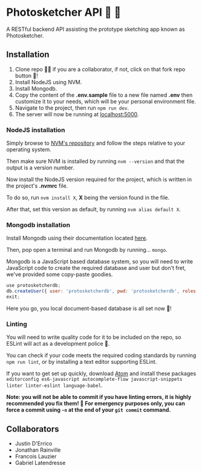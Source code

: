 # Photosketcher API :art: :triangular_ruler:

A RESTful backend API assisting the prototype sketching app known as Photosketcher.

## Installation

1. Clone repo :family_man_boy: if you are a collaborator, if not, click on that fork repo button :fork_and_knife:! 
2. Install NodeJS using NVM.
3. Install Mongodb.
4. Copy the content of the **.env.sample** file to a new file named **.env** then customize it to your needs, which will be your personal environment file.
4. Navigate to the project, then run `npm run dev`.
5. The server will now be running at [localhost:5000](http://localhost:500).

### NodeJS installation

Simply browse to [NVM's repository](https://github.com/creationix/nvm) and follow the steps relative to your operating system.

Then make sure NVM is installed by running `nvm --version` and that the output is a version number.

Now install the NodeJS version required for the project, which is written in the project's **.nvmrc** file. 

To do so, run `nvm install X`, **X** being the version found in the file.

After that, set this version as default, by running `nvm alias default X`.

### Mongodb installation

Install Mongodb using their documentation located [here](https://docs.mongodb.com/manual/installation/).

Then, pop open a terminal and run Mongodb by running... `mongo`.

Mongodb is a JavaScript based database system, so you will need to write JavaScript code to create the required database and user but don't fret, we've provided some copy-paste goodies.

```javascript
use protosketcherdb;
db.createUser({ user: 'protosketcherdb', pwd: 'protosketcherdb', roles: ['readWrite'] });
exit;
```

Here you go, you local document-based database is all set now :beer:!

### Linting

You will need to write quality code for it to be included on the repo, so ESLint will act as a development police :police_car:.

You can check if your code meets the required coding standards by running `npm run lint`, or by installing a text editor supporting ESLint.

If you want to get set up quickly, download [Atom](https://atom.io/) and install these packages `editorconfig es6-javascript autocomplete-flow javascript-snippets linter linter-eslint language-babel`.

**Note: you will not be able to commit if you have linting errors, it is highly recommended you fix them! :eyes: For emergency purposes only, you can force a commit using `-n` at the end of your `git commit` command.**

## Collaborators

- Justin D'Errico
- Jonathan Rainville
- Francois Lauzier
- Gabriel Latendresse
